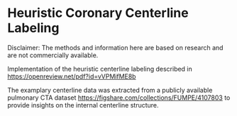 # Heuristic Coronary Centerline Labeling

Disclaimer: The methods and information here are based on research and are not commercially available.

Implementation of the heuristic centerline labeling described in https://openreview.net/pdf?id=vVPMifME8b 

The examplary centerline data was extracted from a publicly available pulmonary CTA dataset https://figshare.com/collections/FUMPE/4107803 to provide insights on the internal centerline structure.
